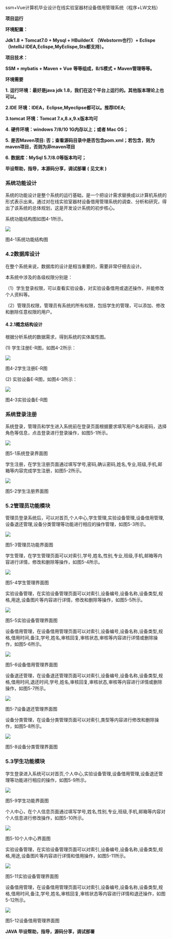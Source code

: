 ssm+Vue计算机毕业设计在线实验室器材设备借用管理系统（程序+LW文档）

**项目运行**

**环境配置：**

**Jdk1.8 + Tomcat7.0 + Mysql + HBuilderX** **（Webstorm也行）+ Eclispe（IntelliJ
IDEA,Eclispe,MyEclispe,Sts都支持）。**

**项目技术：**

**SSM + mybatis + Maven + Vue** **等等组成，B/S模式 + Maven管理等等。**

**环境需要**

**1.** **运行环境：最好是java jdk 1.8，我们在这个平台上运行的。其他版本理论上也可以。**

**2.IDE** **环境：IDEA，Eclipse,Myeclipse都可以。推荐IDEA;**

**3.tomcat** **环境：Tomcat 7.x,8.x,9.x版本均可**

**4.** **硬件环境：windows 7/8/10 1G内存以上；或者 Mac OS；**

**5.** **是否Maven项目: 否；查看源码目录中是否包含pom.xml；若包含，则为maven项目，否则为非maven项目**

**6.** **数据库：MySql 5.7/8.0等版本均可；**

**毕设帮助，指导，本源码分享，调试部署** **(** **见文末** **)**

### 系统功能设计

系统的功能设计是整个系统的运行基础，是一个把设计需求替换成以计算机系统的形式表示出来。通过对在线实验室器材设备借用管理系统的调查、分析和研究，得出了该系统的总体规划，这是开发设计系统的初步核心。

系统功能结构图如图4-1所示。

![](./res/21b2c5bddcb14147b4089f3527a43430.png)

图4-1系统功能结构图

### 4.2数据库设计

在整个系统来说，数据库的设计是相当重要的，需要非常仔细去设计。

本系统中涉及的各级权限分别是：

（1）学生登录权限，可以查看实验设备，对实验设备借用或退还操作，并能修改个人资料等。

（2）管理员权限，管理员有系统的所有权限，包括学生的管理，可以添加、修改和删除任意权限的用户。

#### 4.2.1概念结构设计

根据分析系统的数据需求，得到系统的实体属性图。

(1) 学生注册E-R图，如图4-2所示：

![](./res/1d954bc57c804d83ba978c24b6a2277b.png)

图4-2学生注册E-R图

(2) 实验设备E-R图，如图4-3所示：

![](./res/0c367aa2e85a41dc8c8613dab1ff352a.png)

图4-3实验设备E-R图

### 系统登录注册

系统登录，管理员和学生进入系统前在登录页面根据要求填写用户名和密码，选择角色等信息，点击登录进行登录操作，如图5-1所示。

![](./res/2e5967ee203244fa9b7771f06b6269bf.png)

图5-1系统登录界面图

学生注册，在学生注册页面通过填写学号,密码,确认密码,姓名,专业,班级,手机,邮箱等内容完成学生注册，如图5-2所示。

![](./res/0ec7653d54a6491aa88424829707d8b6.png)

图5-2学生注册界面图

### 5.2管理员功能模块

管理员登录系统后，可以对首页,个人中心,学生管理,实验设备管理,设备借用管理,设备退还管理,设备分类管理等功能进行相应的操作管理，如图5-3所示。

![](./res/30a0b5a9d47a4c58bfb9185243fa4f27.png)

图5-3管理员功能界面图

学生管理，在学生管理页面可以对索引,学号,姓名,性别,专业,班级,手机,邮箱等内容进行详情，修改和删除等操作，如图5-4所示。

![](./res/c7d21bc7aa2f40458c0ef3c0aee54dc3.png)

图5-4学生管理界面图

实验设备管理，在实验设备管理页面可以对索引,设备编号,设备名称,设备类型,规格,用途,设备图片等内容进行详情，修改和删除等操作，如图5-5所示。

![](./res/3f5f4725ee6f4ea190c4c593ea33cf4e.png)

图5-5实验设备管理界面图

设备借用管理，在设备借用管理页面可以对索引,设备编号,设备名称,设备类型,规格,借用时间,备注,学号,姓名,审核回复,审核状态,审核等内容进行详情或删除操作，如图5-6所示。

![](./res/178bd5d1825e4f5598876505589f4be4.png)

图5-6设备借用管理界面图

设备退还管理，在设备退还管理页面可以对索引,设备编号,设备名称,设备类型,规格,借用时间,退还时间,学号,姓名,审核回复,审核状态,审核等内容进行详情或删除操作，如图5-7所示。

![](./res/206b6011d6a64ef58de85c4c1697bfcb.png)

图5-7设备退还管理界面图

设备分类管理，在设备分类管理页面可以对索引,类型等内容进行修改和删除操作，如图5-8所示。

![](./res/bc24b7bcf1fc4ca2b9c11e3a9c911010.png)

图5-8设备分类管理界面图

### 5.3学生功能模块

学生登录进入系统可以对首页,个人中心,实验设备管理,设备借用管理,设备退还管理等功能进行相应的操作，如图5-9所示。

![](./res/6a21b16e63ec4683ad96d815a523d914.png)

图5-9学生功能界面图

个人中心，在个人信息页面通过填写学号,姓名,性别,专业,班级,手机,邮箱等内容对个人信息进行修改操作，如图5-10所示。

![](./res/f62ebe4c782642558ab9889102054e73.png)

图5-10个人中心界面图

实验设备管理，在实验设备管理页面可以对索引,设备编号,设备名称,设备类型,规格,用途,设备图片等内容进行详情和借用操作，如图5-11所示。

![](./res/afce367e96d34a85aebab3cc40a4216b.png)

图5-11实验设备管理界面图

设备借用管理，在设备借用管理页面可以对索引,设备编号,设备名称,设备类型,规格,借用时间,备注,学号,姓名,审核回复,审核状态等内容进行详情和退还操作，如图5-12所示。

![](./res/0ce7e97715e245c087e943dbfbc0f78b.png)

图5-12设备借用管理界面图

**JAVA** **毕设帮助，指导，源码分享，调试部署**

